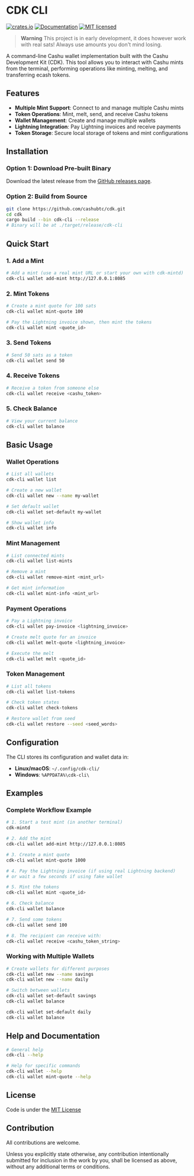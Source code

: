 # CDK CLI

[![crates.io](https://img.shields.io/crates/v/cdk-cli.svg)](https://crates.io/crates/cdk-cli)
[![Documentation](https://docs.rs/cdk-cli/badge.svg)](https://docs.rs/cdk-cli)
[![MIT licensed](https://img.shields.io/badge/license-MIT-blue.svg)](https://github.com/cashubtc/cdk/blob/main/LICENSE)

> **Warning**
> This project is in early development, it does however work with real sats! Always use amounts you don't mind losing.

A command-line Cashu wallet implementation built with the Cashu Development Kit (CDK). This tool allows you to interact with Cashu mints from the terminal, performing operations like minting, melting, and transferring ecash tokens.

## Features

- **Multiple Mint Support**: Connect to and manage multiple Cashu mints
- **Token Operations**: Mint, melt, send, and receive Cashu tokens
- **Wallet Management**: Create and manage multiple wallets
- **Lightning Integration**: Pay Lightning invoices and receive payments
- **Token Storage**: Secure local storage of tokens and mint configurations

## Installation

### Option 1: Download Pre-built Binary
Download the latest release from the [GitHub releases page](https://github.com/cashubtc/cdk/releases).

### Option 2: Build from Source
```bash
git clone https://github.com/cashubtc/cdk.git
cd cdk
cargo build --bin cdk-cli --release
# Binary will be at ./target/release/cdk-cli
```

## Quick Start

### 1. Add a Mint
```bash
# Add a mint (use a real mint URL or start your own with cdk-mintd)
cdk-cli wallet add-mint http://127.0.0.1:8085
```

### 2. Mint Tokens
```bash
# Create a mint quote for 100 sats
cdk-cli wallet mint-quote 100

# Pay the Lightning invoice shown, then mint the tokens
cdk-cli wallet mint <quote_id>
```

### 3. Send Tokens
```bash
# Send 50 sats as a token
cdk-cli wallet send 50
```

### 4. Receive Tokens
```bash
# Receive a token from someone else
cdk-cli wallet receive <cashu_token>
```

### 5. Check Balance
```bash
# View your current balance
cdk-cli wallet balance
```

## Basic Usage

### Wallet Operations
```bash
# List all wallets
cdk-cli wallet list

# Create a new wallet
cdk-cli wallet new --name my-wallet

# Set default wallet
cdk-cli wallet set-default my-wallet

# Show wallet info
cdk-cli wallet info
```

### Mint Management
```bash
# List connected mints
cdk-cli wallet list-mints

# Remove a mint
cdk-cli wallet remove-mint <mint_url>

# Get mint information
cdk-cli wallet mint-info <mint_url>
```

### Payment Operations
```bash
# Pay a Lightning invoice
cdk-cli wallet pay-invoice <lightning_invoice>

# Create melt quote for an invoice
cdk-cli wallet melt-quote <lightning_invoice>

# Execute the melt
cdk-cli wallet melt <quote_id>
```

### Token Management
```bash
# List all tokens
cdk-cli wallet list-tokens

# Check token states
cdk-cli wallet check-tokens

# Restore wallet from seed
cdk-cli wallet restore --seed <seed_words>
```

## Configuration

The CLI stores its configuration and wallet data in:
- **Linux/macOS**: `~/.config/cdk-cli/`
- **Windows**: `%APPDATA%\cdk-cli\`

## Examples

### Complete Workflow Example
```bash
# 1. Start a test mint (in another terminal)
cdk-mintd

# 2. Add the mint
cdk-cli wallet add-mint http://127.0.0.1:8085

# 3. Create a mint quote
cdk-cli wallet mint-quote 1000

# 4. Pay the Lightning invoice (if using real Lightning backend)
# or wait a few seconds if using fake wallet

# 5. Mint the tokens
cdk-cli wallet mint <quote_id>

# 6. Check balance
cdk-cli wallet balance

# 7. Send some tokens
cdk-cli wallet send 100

# 8. The recipient can receive with:
cdk-cli wallet receive <cashu_token_string>
```

### Working with Multiple Wallets
```bash
# Create wallets for different purposes
cdk-cli wallet new --name savings
cdk-cli wallet new --name daily

# Switch between wallets
cdk-cli wallet set-default savings
cdk-cli wallet balance

cdk-cli wallet set-default daily
cdk-cli wallet balance
```

## Help and Documentation

```bash
# General help
cdk-cli --help

# Help for specific commands
cdk-cli wallet --help
cdk-cli wallet mint-quote --help
```

## License

Code is under the [MIT License](../../LICENSE)

## Contribution

All contributions are welcome.

Unless you explicitly state otherwise, any contribution intentionally submitted for inclusion in the work by you, shall be licensed as above, without any additional terms or conditions.
